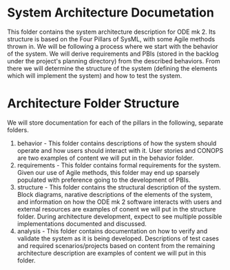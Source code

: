 # System Architecture Documetation
This folder contains the system architecture description for ODE mk 2.  Its structure is based on the Four Pillars of SysML, with some Agile methods thrown in.  We will be following a process where we start with the behavior of the system.  We will derive requirements and PBIs (stored in the backlog under the project's planning directory) from the described behaviors.  From there we will determine the structure of the system (defining the elements which will implement the system) and how to test the system.

# Architecture Folder Structure
We will store documentation for each of the pillars in the following, separate folders.
1. behavior - This folder contains descriptions of how the system should operate and how users should interact with it. User stories and CONOPS are two examples of content we will put in the behavior folder.
2. requirements - This folder contains formal requirements for the system.  Given our use of Agile methods, this folder may end up sparsely populated with preference going to the development of PBIs.
3. structure - This folder contains the structural description of the system.  Block diagrams, narative descriptions of the elements of the system, and information on how the ODE mk 2 software interacts with users and external resources are examples of conent we will put in the structure folder.  During architecture development, expect to see multiple possible implementations documented and discussed.
4. analysis - This folder contains documentation on how to verify and validate the system as it is being developed.  Descriptions of test cases and required scenarios/projects based on content from the remaining architecture description are examples of content we will put in this folder. 
